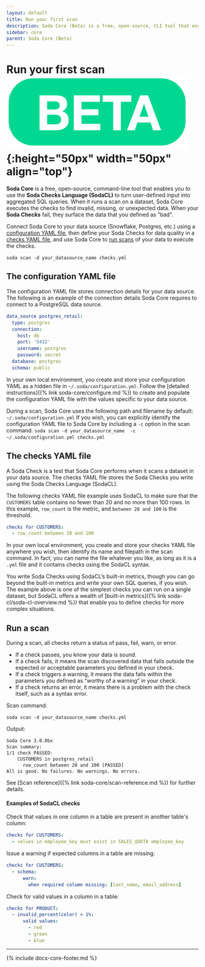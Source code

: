 ```yaml
---
layout: default
title: Run your first scan
description: Soda Core (Beta) is a free, open-source, CLI tool that enables you to discover bad data. Use this tutorial for a hands-on learning experience with Soda Core.
sidebar: core
parent: Soda Core (Beta)
---
```


# Run your first scan ![beta](/assets/images/beta.png){:height="50px" width="50px" align="top"}

**Soda Core** is a free, open-source, command-line tool that enables you to use the **Soda Checks Language (SodaCL)** to turn user-defined input into aggregated SQL queries. When it runs a scan on a dataset, Soda Core executes the checks to find invalid, missing, or unexpected data. When your **Soda Checks** fail, they surface the data that you defined as "bad".

Connect Soda Core to your data source (Snowflake, Postgres, etc.) using a [configuration YAML file](#the-configuration-yaml-file), then define your Soda Checks for data quality in a [checks YAML file](#the-checks-yaml-file), and use Soda Core to [run scans](#run-a-scan) of your data to execute the checks. 

```shell
soda scan -d your_datasource_name checks.yml
```


## The configuration YAML file

The configuration YAML file stores connection details for your data source. The following is an example of the connection details Soda Core requires to connect to a PostgreSQL data source. 
```yaml
data_source postgres_retail:
  type: postgres
  connection:
    host: db
    port: '5432'
    username: postgres
    password: secret
  database: postgres
  schema: public
```

In your own local environment, you create and store your configuration YAML as a hidden file in `~/.soda/configuration.yml`. Follow the [detailed instructions]({% link soda-core/configure.md %}) to create and populate the configuration YAML file with the values specific to your data source.

During a scan, Soda Core uses the following path and filename by default: `~/.soda/configuration.yml`  If you wish, you can explicitly identify the configuration YAML file to Soda Core by including a `-c` option in the scan command.
`soda scan -d your_datasource_name  -c ~/.soda/configuration.yml checks.yml`


## The checks YAML file

A Soda Check is a test that Soda Core performs when it scans a dataset in your data source. The checks YAML file stores the Soda Checks you write using the Soda Checks Language (SodaCL). 

The following checks YAML file example uses SodaCL to make sure that the `CUSTOMERS` table contains no fewer than 20 and no more than 100 rows. In this example, `row_count` is the metric, and `between 20 and 100` is the threshold. 

```yaml
checks for CUSTOMERS:
  - row_count between 20 and 100
```

In your own local environment, you create and store your checks YAML file anywhere you wish, then identify its name and filepath in the scan command. In fact, you can name the file whatever you like, as long as it is a `.yml` file and it contains checks using the SodaCL syntax.

You write Soda Checks using SodaCL’s built-in metrics, though you can go beyond the built-in metrics and write your own SQL queries, if you wish. The example above is one of the simplest checks you can run on a single dataset, but SodaCL offers a wealth of [built-in metrics]({% link soda-cl/soda-cl-overview.md %}) that enable you to define checks for more complex situations.

## Run a scan

During a scan, all checks return a status of pass, fail, warn, or error.

* If a check passes, you know your data is sound.
* If a check fails, it means the scan discovered data that falls outside the expected or acceptable parameters you defined in your check.
* If a check triggers a warning, it means the data falls within the parameters you defined as “worthy of a warning” in your check.
* If a check returns an error, it means there is a problem with the check itself, such as a syntax error.

Scan command:
```shell
soda scan -d your_datasource_name checks.yml
```
Output:
```shell
Soda Core 3.0.0bx
Scan summary:
1/1 check PASSED: 
    CUSTOMERS in postgres_retail
      row_count between 20 and 100 [PASSED]
All is good. No failures. No warnings. No errors.
```

See [Scan reference]({% link soda-core/scan-reference.md %}) for further details.


#### Examples of SodaCL checks

Check that values in one column in a table are present in another table's column:
```yaml
checks for CUSTOMERS:
  - values in employee_key must exist in SALES_QUOTA employee_key
```

Issue a warning if expected columns in a table are missing:
```yaml
checks for CUSTOMERS:
  - schema:
      warn:
        when required column missing: [last_name, email_address]
```

Check for valid values in a column in a table:
```yaml
checks for PRODUCT:
  - invalid_percent(color) < 1%:
      valid values:
        - red
        - green
        - blue
```


---
{% include docs-core-footer.md %}
